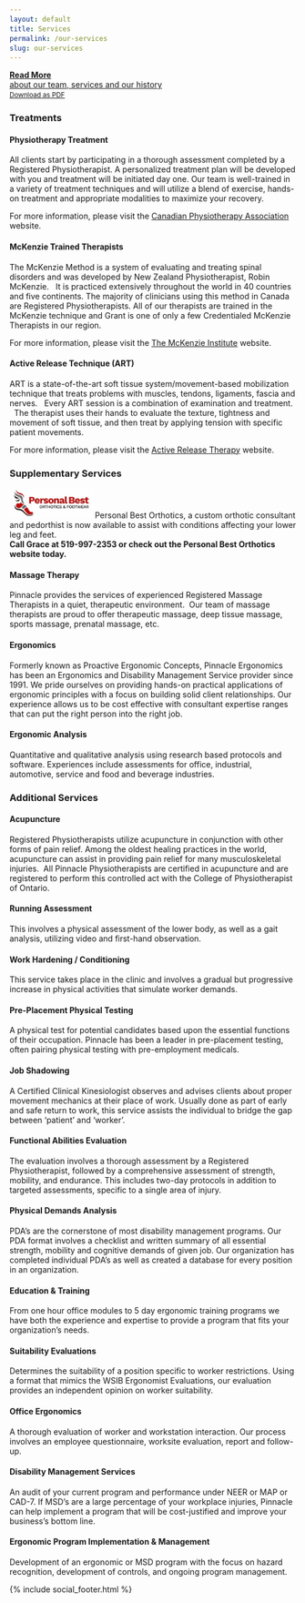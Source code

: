 ```yaml
---
layout: default
title: Services
permalink: /our-services
slug: our-services
---
```


<main class="container">

  <a href="docs/pinnacle-physiotherapy.pdf" class="read-more">
    <strong>Read More</strong><br />
    about our team, services and our history<br />
    <small>Download as PDF</small>
  </a>

  <h3 class="primary-heading"><span>Treatments</span></h3>

  <h4>Physiotherapy Treatment</h4>
  
  <p>All clients start by participating in a thorough assessment completed by a Registered Physiotherapist. A personalized treatment plan will be developed with you and treatment will be initiated day one. Our team is well-trained in a variety of treatment techniques and will utilize a blend of exercise, hands-on treatment and appropriate modalities to maximize your recovery.</p>

  <p>For more information, please visit the <a rel="noreferrer noopener" href="https://www.physiotherapy.ca/" target="_blank">Canadian Physiotherapy Association</a> website.</p>
  <h4>McKenzie Trained Therapists</h4>

  <p>The McKenzie Method is a system of evaluating and treating spinal disorders and was developed by New Zealand Physiotherapist, Robin McKenzie. &nbsp; It is practiced extensively throughout the world in 40 countries and five continents. The majority of clinicians using this method in Canada are Registered Physiotherapists. All of our therapists are trained in the McKenzie technique and Grant is one of only a few Credentialed McKenzie Therapists in our region.</p>

  <p>For more information, please visit the <a rel="noreferrer noopener" href="http://www.mckenzieinstitute.org/" target="_blank">The McKenzie Institute</a> website.</p>
  <h4>Active Release Technique (ART)</h4>

  <p>ART is a state-of-the-art soft tissue system/movement-based mobilization technique that treats problems with muscles, tendons, ligaments, fascia and nerves. &nbsp; Every ART session is a combination of examination and treatment. &nbsp; The therapist uses their hands to evaluate the texture, tightness and movement of soft tissue, and then treat by applying tension with specific patient movements.</p>

  <p>For more information, please visit the <a rel="noreferrer noopener" href="http://www.activerelease.com/" target="_blank">Active Release Therapy</a> website.</p>
  
  <!-- <h4>Pelvic Health</h4>

  <p>Pelvic health physiotherapy involves the assessment and treatment of various conditions that involve the pelvic floor. The pelvic floor includes muscles, ligaments, nerves and connective tissue. It plays an important role in the body by providing support for the bladder, genitals, uterus and anus. Devon has special training win Pelvic Health Care and is registered with the College of Physiotherapist of Ontario to perform this controlled act.</p> -->

  <h3 class="primary-heading"><span>Supplementary Services</span></h3>

  <p class="pbo-flash"><img class="wp-image-188" style="width: 150px;" src="/assets/img/uploads/pbo-logo.jpg" alt="Personal Best Orthotics">Personal Best Orthotics, a custom orthotic consultant and pedorthist is now available to assist with conditions affecting your lower leg and feet.<br><strong>Call Grace at 519-997-2353 or check out the Personal Best Orthotics website today.</strong></p>
  <h4>Massage Therapy</h4>

  <p>Pinnacle provides the services of experienced Registered Massage Therapists in a quiet, therapeutic environment. &nbsp;Our team of massage therapists are proud to offer therapeutic massage, deep tissue massage, sports massage, prenatal massage, etc.</p>

  <!-- <h3>Hydrotherapy</h3>

  <p>Pinnacle Physiotherapy is proud to offer a hydrotherapy program. Each patient is fully assessed by one of our Registered Physiotherapists, and then personalized treatments are carried out by either our Registered Kinesiologist Mario Ruggirello or our Physiotherapy Assistant Laura Foot.</p>

  <p>Exercises are performed in the water, allowing for decreased pain and swelling and increased range of motion. Ideal for those who struggle with mobility and weight bearing, the water supports your body weight and offers resistance to strengthen your muscles and improve stability in a safe environment. A chair lift is available for those patients who require assistance getting into or out of the pool.</p>

  <p>Hydrotherapy is held Tuesdays and Thursdays from 11:30-12:30 at the Windsor International Aquatics and Training Centre, located at 401 Pitt St. W in downtown Windsor. Sessions can be billed to your Extended Health Insurance as a physiotherapy treatment, if applicable.&nbsp;Please&nbsp;<a href="/locations">contact</a>&nbsp;our Windsor or LaSalle clinic for more information.</p> -->
  <h4>Ergonomics</h4>

  <p>Formerly known as Proactive Ergonomic Concepts, Pinnacle Ergonomics has been an Ergonomics and Disability Management Service provider since 1991. We pride ourselves on providing hands-on practical applications of ergonomic principles with a focus on building solid client relationships. Our experience allows us to be cost effective with consultant expertise ranges that can put the right person into the right job.</p>
  <h4>Ergonomic Analysis</h4>

  <p>Quantitative and qualitative analysis using research based protocols and software. Experiences include assessments for office, industrial, automotive, service and food and beverage industries.</p>

  <h3 class="primary-heading"><span>Additional Services</span></h3>
  <h4>Acupuncture</h4>

  <p>Registered Physiotherapists utilize acupuncture in conjunction with other forms of pain relief. Among the oldest healing practices in the world, acupuncture can assist in providing pain relief for many musculoskeletal injuries. &nbsp;All Pinnacle Physiotherapists are certified in acupuncture and are registered to perform this controlled act with the College of Physiotherapist of Ontario.</p>
  <h4>Running Assessment</h4>

  <p>This involves a physical assessment of the lower body, as well as a gait analysis, utilizing video and first-hand observation.</p>
  <h4>Work Hardening / Conditioning</h4>

  <p>This service takes place in the clinic and involves a gradual but progressive increase in physical activities that simulate worker demands.</p>
  <h4>Pre-Placement Physical Testing</h4>

  <p>A physical test for potential candidates based upon the essential functions of their occupation. Pinnacle has been a leader in pre-placement testing, often pairing physical testing with pre-employment medicals.</p>
  <h4>Job Shadowing</h4>

  <p>A Certified Clinical Kinesiologist observes and advises clients about proper movement mechanics at their place of work. Usually done as part of early and safe return to work, this service assists the individual to bridge the gap between ‘patient’ and ‘worker’.</p>
  <h4>Functional Abilities Evaluation</h4>

  <p>The evaluation involves a thorough assessment by a Registered Physiotherapist, followed by a comprehensive assessment of strength, mobility, and endurance. This includes two-day protocols in addition to targeted assessments, specific to a single area of injury.</p>
  <h4>Physical Demands Analysis</h4>

  <p>PDA’s are the cornerstone of most disability management programs. Our PDA format involves a checklist and written summary of all essential strength, mobility and cognitive demands of given job. Our organization has completed individual PDA’s as well as created a database for every position in an organization.</p>
  <h4>Education &amp; Training</h4>

  <p>From one hour office modules to 5 day ergonomic training programs we have both the experience and expertise to provide a program that fits your organization’s needs.</p>
  <h4>Suitability Evaluations</h4>

  <p>Determines the suitability of a position specific to worker restrictions. Using a format that mimics the WSIB Ergonomist Evaluations, our evaluation provides an independent opinion on worker suitability.</p>
  <h4>Office Ergonomics</h4>

  <p>A thorough evaluation of worker and workstation interaction. Our process involves an employee questionnaire, worksite evaluation, report and follow-up.</p>
  <h4>Disability Management Services</h4>

  <p>An audit of your current program and performance under NEER or MAP or CAD-7. If MSD’s are a large percentage of your workplace injuries, Pinnacle can help implement a program that will be cost-justified and improve your business’s bottom line.</p>
  <h4>Ergonomic Program Implementation &amp; Management</h4>

  <p>Development of an ergonomic or MSD program with the focus on hazard recognition, development of controls, and ongoing program management.</p>

  {% include social_footer.html %}
</main>
